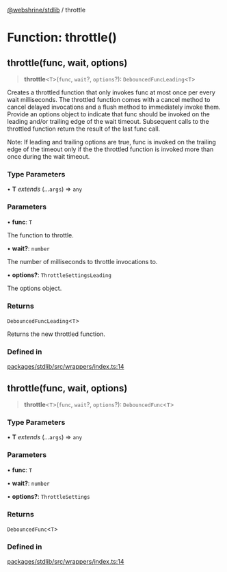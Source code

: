 [@webshrine/stdlib](../globals.md) / throttle

# Function: throttle()

## throttle(func, wait, options)

> **throttle**\<`T`\>(`func`, `wait`?, `options`?): `DebouncedFuncLeading`\<`T`\>

Creates a throttled function that only invokes func at most once per every wait milliseconds. The throttled
function comes with a cancel method to cancel delayed invocations and a flush method to immediately invoke
them. Provide an options object to indicate that func should be invoked on the leading and/or trailing edge
of the wait timeout. Subsequent calls to the throttled function return the result of the last func call.

Note: If leading and trailing options are true, func is invoked on the trailing edge of the timeout only if
the the throttled function is invoked more than once during the wait timeout.

### Type Parameters

• **T** *extends* (...`args`) => `any`

### Parameters

• **func**: `T`

The function to throttle.

• **wait?**: `number`

The number of milliseconds to throttle invocations to.

• **options?**: `ThrottleSettingsLeading`

The options object.

### Returns

`DebouncedFuncLeading`\<`T`\>

Returns the new throttled function.

### Defined in

[packages/stdlib/src/wrappers/index.ts:14](https://github.com/webshrine/webshrine/blob/0e16c5948921e0c95cce645760c4a8b0855b196b/packages/stdlib/src/wrappers/index.ts#L14)

## throttle(func, wait, options)

> **throttle**\<`T`\>(`func`, `wait`?, `options`?): `DebouncedFunc`\<`T`\>

### Type Parameters

• **T** *extends* (...`args`) => `any`

### Parameters

• **func**: `T`

• **wait?**: `number`

• **options?**: `ThrottleSettings`

### Returns

`DebouncedFunc`\<`T`\>

### Defined in

[packages/stdlib/src/wrappers/index.ts:14](https://github.com/webshrine/webshrine/blob/0e16c5948921e0c95cce645760c4a8b0855b196b/packages/stdlib/src/wrappers/index.ts#L14)
